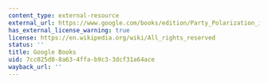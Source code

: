 ```yaml
---
content_type: external-resource
external_url: https://www.google.com/books/edition/Party_Polarization_in_Congress/flEhyqGhj-wC?hl=en&gbpv=1
has_external_license_warning: true
license: https://en.wikipedia.org/wiki/All_rights_reserved
status: ''
title: Google Books
uid: 7cc025d0-8a63-4ffa-b9c3-3dcf31a64ace
wayback_url: ''
---
```

